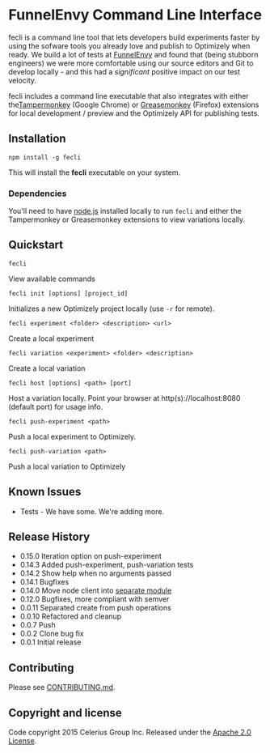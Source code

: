 # FunnelEnvy Command Line Interface


fecli is a command line tool that lets developers build experiments faster by using the sofware tools you already love and publish to Optimizely when ready. We build a lot of tests at [FunnelEnvy](http://www.funnelenvy.com) and found that (being stubborn engineers) we were more comfortable using our source editors and Git to develop locally - and this had a *significant* positive impact on our test velocity.

fecli includes a command line executable that also integrates with either the[Tampermonkey](https://chrome.google.com/webstore/detail/tampermonkey/dhdgffkkebhmkfjojejmpbldmpobfkfo?hl=en) (Google Chrome) or [Greasemonkey](https://addons.mozilla.org/en-US/firefox/addon/greasemonkey/) (Firefox) extensions for local development / preview and the Optimizely API for publishing tests.


## Installation

```
npm install -g fecli
```
This will install the __fecli__ executable on your system.

### Dependencies


You'll need to have [node.js](http://nodejs.org/) installed locally to run `fecli` and either the Tampermonkey or Greasemonkey extensions to view variations locally.

## Quickstart

```
fecli
```

View available commands

```
fecli init [options] [project_id]
```
Initializes a new Optimizely project locally (use `-r` for remote).

```
fecli experiment <folder> <description> <url>
```
Create a local experiment

```
fecli variation <experiment> <folder> <description>
```
Create a local variation

```
fecli host [options] <path> [port]
```
Host a variation locally. Point your browser at http(s)://localhost:8080 (default port) for usage info.

```
fecli push-experiment <path>
```
Push a local experiment to Optimizely.

```
fecli push-variation <path>
```
Push a local variation to Optimizely

## Known Issues
* Tests - We have some. We're adding more.


## Release History
* 0.15.0 Iteration option on push-experiment
* 0.14.3 Added push-experiment, push-variation tests
* 0.14.2 Show help when no arguments passed
* 0.14.1 Bugfixes
* 0.14.0 Move node client into [separate module](https://github.com/FunnelEnvy/optimizely-node)
* 0.12.0 Bugfixes, more compliant with semver
* 0.0.11 Separated create from push operations
* 0.0.10 Refactored and cleanup
* 0.0.7 Push
* 0.0.2 Clone bug fix
* 0.0.1 Initial release

## Contributing

Please see [CONTRIBUTING.md](contributing.md).

## Copyright and license

Code copyright 2015 Celerius Group Inc. Released under the [Apache 2.0 License](http://www.apache.org/licenses/LICENSE-2.0).
